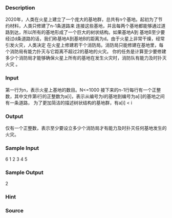 
### Description
2020年，人类在火星上建立了一个庞大的基地群，总共有n个基地。起初为了节约材料，人类只修建了n-1条道路来
连接这些基地，并且每两个基地都能够通过道路到达，所以所有的基地形成了一个巨大的树状结构。如果基地A到
基地B至少要经过d条道路的话，我们称基地A到基地B的距离为d。由于火星上非常干燥，经常引发火灾，人类决定
在火星上修建若干个消防局。消防局只能修建在基地里，每个消防局有能力扑灭与它距离不超过2的基地的火灾。
你的任务是计算至少要修建多少个消防局才能够确保火星上所有的基地在发生火灾时，消防队有能力及时扑灭火灾
。
### Input
第一行为n，表示火星上基地的数目。N<=1000
接下来的n-1行每行有一个正整数，其中文件第i行的正整数为a[i]，表示从编号为i的基地到编号为a[i]的基地之间有一条道路，
为了更加简洁的描述树状结构的基地群，有a[i] < i
### Output
仅有一个正整数，表示至少要设立多少个消防局才有能力及时扑灭任何基地发生的火灾。
### Sample Input
6
1
2
3
4
5
### Sample Output
2
### Hint

### Source
